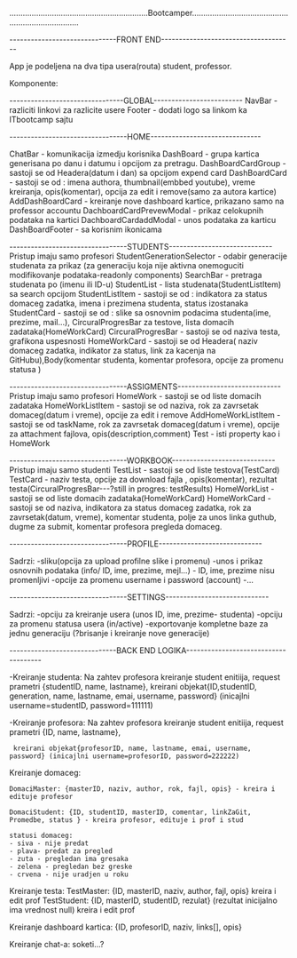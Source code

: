 ..............................................................Bootcamper..........................................................................

------------------------------FRONT END-------------------------------------

App je podeljena na dva tipa usera(routa) student, professor.

Komponente:

--------------------------------GLOBAL-------------------------
NavBar - razliciti linkovi za razlicite usere 
Footer - dodati logo sa linkom ka ITbootcamp sajtu

---------------------------------HOME-------------------------------

ChatBar - komunikacija izmedju korisnika
DashBoard - grupa kartica generisana po danu i datumu i opcijom za pretragu.
DashBoardCardGroup - sastoji se od Headera(datum i dan) sa opcijom expend card 
DashBoardCard - sastoji se od : imena authora, thumbnail(embbed youtube), vreme kreiranja, opis(komentar), opcija za edit i remove(samo za autora kartice)
AddDashBoardCard - kreiranje nove dashboard kartice, prikazano samo na professor accountu
DachboardCardPrevewModal - prikaz celokupnih podataka na kartici
DachboardCardaddModal - unos podataka za karticu
DashBoardFooter - sa korisnim ikonicama 

---------------------------------STUDENTS-----------------------------
Pristup imaju samo profesori
StudentGenerationSelector - odabir generacije studenata za prikaz (za generaciju koja nije aktivna onemoguciti modifikovanje podataka-readonly components)
SearchBar - pretraga studenata po (imenu ili ID-u)
StudentList - lista studenata(StudentListItem) sa search opcijom
StudentListItem - sastoji se od : indikatora za status domaceg zadatka, imena i prezimena studenta, status izostanaka
StudentCard - sastoji se od : slike sa osnovnim podacima studenta(ime, prezime, mail...), CircuralProgresBar za testove, lista domacih zadataka(HomeWorkCard)
CircuralProgresBar - sastoji se od naziva testa, grafikona uspesnosti
HomeWorkCard - sastoji se od Headera( naziv domaceg zadatka, indikator za status, link za kacenja na GitHubu),Body(komentar studenta, komentar profesora, opcije za promenu statusa )


---------------------------------ASSIGMENTS-----------------------------
Pristup imaju samo profesori
HomeWork - sastoji se od liste domacih zadataka
HomeWorkListItem - sastoji se od naziva, rok za zavrsetak domaceg(datum i vreme), opcije za edit i remove
AddHomeWorkListItem - sastoji se od taskName, rok za zavrsetak domaceg(datum i vreme), opcije za attachment fajlova, opis(description,comment)
Test - isti property kao i HomeWork

---------------------------------WORKBOOK-----------------------------
Pristup imaju samo studenti
TestList - sastoji se od liste testova(TestCard)
TestCard - naziv testa, opcije za download fajla , opis(komentar), rezultat testa(CircuralProgresBar---?still in progres: testResults)
HomeWorkList -  sastoji se od liste domacih zadataka(HomeWorkCard)
HomeWorkCard - sastoji se od naziva, indikatora za status domaceg zadatka, rok za zavrsetak(datum, vreme), komentar studenta, polje za unos linka   guthub, dugme za submit, komentar profesora pregleda domaceg.


---------------------------------PROFILE-----------------------------

Sadrzi: 
-sliku(opcija za upload profilne slike i promenu)
-unos i prikaz osnovnih podataka (info/ ID, ime, prezime, mejl...) - ID, ime, prezime nisu promenljivi
-opcije za promenu username i password (account)
-...

---------------------------------SETTINGS-----------------------------

Sadrzi:
-opciju za kreiranje usera (unos ID, ime, prezime- studenta)
-opciju za promenu statusa usera (in/active)
-exportovanje kompletne baze za jednu generaciju (?brisanje i kreiranje nove generacije)


------------------------------BACK END LOGIKA-------------------------------------


-Kreiranje studenta:
    Na zahtev profesora kreiranje student enitiija, request prametri {studentID, name, lastname},
     kreirani objekat{ID,studentID, generation, name, lastname, emai, username, password} (inicajlni username=studentID, password=111111)

-Kreiranje profesora:
    Na zahtev profesora kreiranje student enitiija, request prametri {ID, name, lastname},
    
     kreirani objekat{profesorID, name, lastname, emai, username, password} (inicajlni username=profesorID, password=222222)


Kreiranje domaceg:

    DomaciMaster: {masterID, naziv, author, rok, fajl, opis} - kreira i edituje profesor

    DomaciStudent: {ID, studentID, masterID, comentar, linkZaGit, Promedbe, status } - kreira profesor, edituje i prof i stud

    statusi domaceg: 
    - siva - nije predat
    - plava- predat za pregled
    - zuta - pregledan ima gresaka
    - zelena - pregledan bez greske
    - crvena - nije uradjen u roku

Kreiranje testa: 
    TestMaster: {ID, masterID, naziv, author,  fajl, opis} kreira i edit prof
    TestStudent: {ID, masterID, studentID, rezulat} (rezultat inicijalno ima vrednost null) kreira i edit prof


Kreiranje dashboard kartica:
    {ID, profesorID, naziv, links[], opis}

Kreiranje chat-a: soketi...?